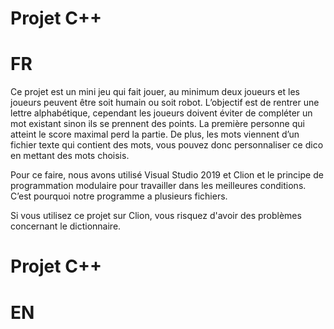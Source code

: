 # Projet C++
# FR

Ce projet est un mini jeu qui fait jouer, au minimum deux joueurs et les joueurs peuvent être soit humain ou soit robot. 
L’objectif est de rentrer une lettre alphabétique, cependant les joueurs doivent éviter de compléter un mot existant sinon ils se prennent des points. 
La première personne qui atteint le score maximal perd la partie. 
De plus, les mots viennent d’un fichier texte qui contient des mots, vous pouvez donc personnaliser ce dico en mettant des mots choisis.

Pour ce faire, nous avons utilisé Visual Studio 2019 et Clion et le principe de programmation modulaire pour travailler dans les meilleures conditions. 
C’est pourquoi notre programme a plusieurs fichiers. 

Si vous utilisez ce projet sur Clion, vous risquez d'avoir des problèmes concernant le dictionnaire.

# Projet C++
# EN


